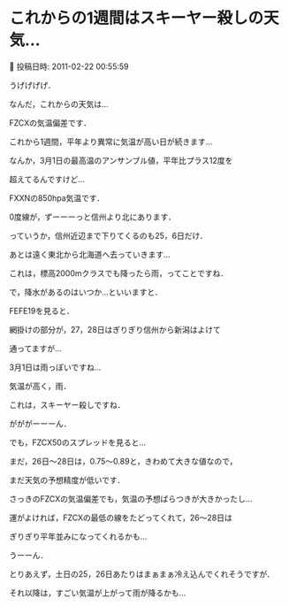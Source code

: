 # これからの1週間はスキーヤー殺しの天気…

📅 投稿日時: 2011-02-22 00:55:59

うげげげげ．





なんだ，これからの天気は…





[](http://blogimg.goo.ne.jp/user_image/5f/66/980c4141510c6248dadbc5adc6cf1978.jpg)


FZCXの気温偏差です．


これから1週間，平年より異常に気温が高い日が続きます…





なんか，3月1日の最高温のアンサンブル値，平年比プラス12度を


超えてるんですけど…





[](http://blogimg.goo.ne.jp/user_image/6a/8b/a185aafbee517bdcf5b8a478d4da0c7d.jpg)


FXXNの850hpa気温です．





0度線が，ずーーーっと信州より北にあります．


っていうか，信州近辺まで下りてくるのも25，6日だけ．


あとは遠く東北から北海道へ去っていきます…


これは，標高2000mクラスでも降ったら雨，ってことですね．





で，降水があるのはいつか…といいますと．


FEFE19を見ると．


[](http://blogimg.goo.ne.jp/user_image/43/28/7ff93f1b26ddc7ba0e600b7b908b466b.jpg)


網掛けの部分が，27，28日はぎりぎり信州から新潟はよけて


通ってますが…


3月1日は雨っぽいですね…


気温が高く，雨．


これは，スキーヤー殺しですね．





がががーーーん．





でも，FZCX50のスプレッドを見ると…


[](http://blogimg.goo.ne.jp/user_image/32/2c/e6642630a74533c83bb899687bd735aa.jpg)


まだ，26日～28日は，0.75～0.89と，きわめて大きな値なので，


まだ天気の予想精度が低いです．


さっきのFZCXの気温偏差でも，気温の予想ばらつきが大きかったし…





運がよければ，FZCXの最低の線をたどってくれて，26～28日は


ぎりぎり平年並みになってくれるかも…





うーーん．


とりあえず，土日の25，26日あたりはまぁまぁ冷え込んでくれそうですが．





それ以降は，すごい気温が上がって雨が降るかも…
